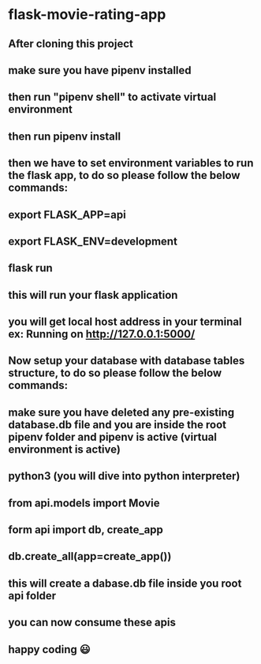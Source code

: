 # flask-movie-rating-app

## After cloning this project

## make sure you have pipenv installed

## then run "pipenv shell" to activate virtual environment

## then run pipenv install

## then we have to set environment variables to run the flask app, to do so please follow the below commands:

## export FLASK_APP=api

## export FLASK_ENV=development

## flask run

## this will run your flask application

## you will get local host address in your terminal ex: Running on http://127.0.0.1:5000/

## Now setup your database with database tables structure, to do so please follow the below commands:

## make sure you have deleted any pre-existing database.db file and you are inside the root pipenv folder and pipenv is active (virtual environment is active)

## python3 (you will dive into python interpreter)

## from api.models import Movie

## form api import db, create_app

## db.create_all(app=create_app())

## this will create a dabase.db file inside you root api folder

## you can now consume these apis

## happy coding 😃
